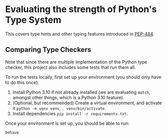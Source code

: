 # Evaluating the strength of Python's Type System

This covers type hints and other typing features introduced in
[PEP-484](https://peps.python.org/pep-0484/).

## Comparing Type Checkers
Note that since there are multiple implementation of the Python type checker, this project also
includes some tests that run them all.

To run the tests locally, first set up your environment (you should only have to do this once):
1. Install Python 3.10 if not already installed
   (we are evaluating `match`, amongst other things, which is a Python 3.10 feature).
2. (Optional, but recommended) Create a virtual environment, and activate it `python -m venv venv`, `. venv/bin/activate`.
3. Install dependencies `pip install -r requirements.txt`.

Once your environment is set up, you should be able to run: 
```shell
behave
```
